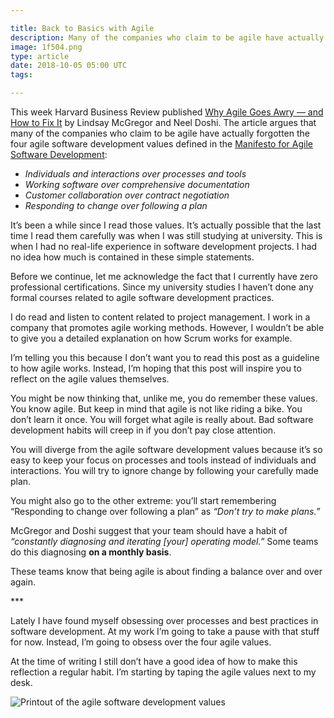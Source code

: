```yaml
---

title: Back to Basics with Agile
description: Many of the companies who claim to be agile have actually forgotten the four agile software development values
image: 1f504.png
type: article
date: 2018-10-05 05:00 UTC
tags:

---
```


This week Harvard Business Review published [Why Agile Goes Awry — and How to Fix It](https://hbr.org/2018/10/why-agile-goes-awry-and-how-to-fix-it) by Lindsay McGregor and Neel Doshi. The article argues that many of the companies who claim to be agile have actually forgotten the four agile software development values defined in the [Manifesto for Agile Software Development](http://agilemanifesto.org/):

* *Individuals and interactions over processes and tools*
* *Working software over comprehensive documentation*
* *Customer collaboration over contract negotiation*
* *Responding to change over following a plan*

It’s been a while since I read those values. It’s actually possible that the last time I read them carefully was when I was still studying at university. This is when I had no real-life experience in software development projects. I had no idea how much is contained in these simple statements.

Before we continue, let me acknowledge the fact that I currently have zero professional certifications. Since my university studies I haven’t done any formal courses related to agile software development practices.

I do read and listen to content related to project management. I work in a company that promotes agile working methods. However, I wouldn’t be able to give you a detailed explanation on how Scrum works for example.

I’m telling you this because I don’t want you to read this post as a guideline to how agile works. Instead, I’m hoping that this post will inspire you to reflect on the agile values themselves.

You might be now thinking that, unlike me, you do remember these values. You know agile. But keep in mind that agile is not like riding a bike. You don’t learn it once. You will forget what agile is really about. Bad software development habits will creep in if you don’t pay close attention.

You will diverge from the agile software development values because it’s so easy to keep your focus on processes and tools instead of individuals and interactions. You will try to ignore change by following your carefully made plan.

You might also go to the other extreme: you’ll start remembering “Responding to change over following a plan” as *“Don’t try to make plans.”*

McGregor and Doshi suggest that your team should have a habit of *“constantly diagnosing and iterating [your] operating model.”* Some teams do this diagnosing **on a monthly basis**.

These teams know that being agile is about finding a balance over and over again.

\*\*\*

Lately I have found myself obsessing over processes and best practices in software development. At my work I’m going to take a pause with that stuff for now. Instead, I’m going to obsess over the four agile values.

At the time of writing I still don’t have a good idea of how to make this reflection a regular habit. I’m starting by taping the agile values next to my desk.

![Printout of the agile software development values](agile-values.jpg)
